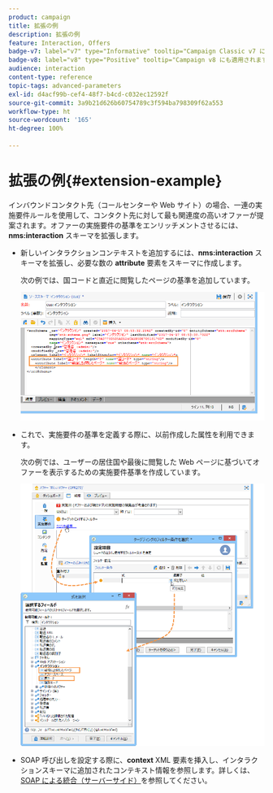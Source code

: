 ```yaml
---
product: campaign
title: 拡張の例
description: 拡張の例
feature: Interaction, Offers
badge-v7: label="v7" type="Informative" tooltip="Campaign Classic v7 に適用されます"
badge-v8: label="v8" type="Positive" tooltip="Campaign v8 にも適用されます"
audience: interaction
content-type: reference
topic-tags: advanced-parameters
exl-id: d4acf99b-cef4-48f7-b4cd-c032ec12592f
source-git-commit: 3a9b21d626b60754789c3f594ba798309f62a553
workflow-type: ht
source-wordcount: '165'
ht-degree: 100%

---
```


# 拡張の例{#extension-example}



インバウンドコンタクト先（コールセンターや Web サイト）の場合、一連の実施要件ルールを使用して、コンタクト先に対して最も関連度の高いオファーが提案されます。オファーの実施要件の基準をエンリッチメントさせるには、**nms:interaction** スキーマを拡張します。

* 新しいインタラクションコンテキストを追加するには、**nms:interaction** スキーマを拡張し、必要な数の **attribute** 要素をスキーマに作成します。

  次の例では、国コードと直近に閲覧したページの基準を追加しています。

  ![](assets/s_ncs_configuration_offer_schemas.png)

* これで、実施要件の基準を定義する際に、以前作成した属性を利用できます。

  次の例では、ユーザーの居住国や最後に閲覧した Web ページに基づいてオファーを表示するための実施要件基準を作成しています。

  ![](assets/s_ncs_configuration_offer_context.png)

* SOAP 呼び出しを設定する際に、**context** XML 要素を挿入し、インタラクションスキーマに追加されたコンテキスト情報を参照します。詳しくは、[SOAP による統合（サーバーサイド）](../../interaction/using/integration-via-soap--server-side-.md)を参照してください。
